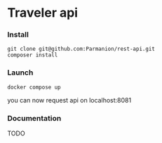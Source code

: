 # Traveler api

### Install
```
git clone git@github.com:Parmanion/rest-api.git
composer install 
```

### Launch
```
docker compose up
```
you can now request api on localhost:8081

### Documentation
TODO
